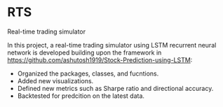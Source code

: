 # RTS
Real-time trading simulator

In this project, a real-time trading simulator using LSTM recurrent neural network is developed building upon the framework in https://github.com/ashutosh1919/Stock-Prediction-using-LSTM:

- Organized the packages, classes, and fucntions.
- Added new visualizations.
- Defined new metrics such as Sharpe ratio and directional accuracy.
- Backtested for predcition on the latest data. 
